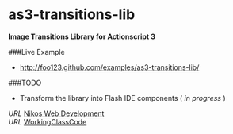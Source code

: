 as3-transitions-lib
===================

__Image Transitions Library for Actionscript 3__ 

###Live Example
* http://foo123.github.com/examples/as3-transitions-lib/

###TODO
* Transform the library into Flash IDE components ( _in progress_ )

*URL* [Nikos Web Development](http://nikos-web-development.netai.net/ "Nikos Web Development")  
*URL* [WorkingClassCode](http://workingclasscode.uphero.com/ "Working Class Code")  
